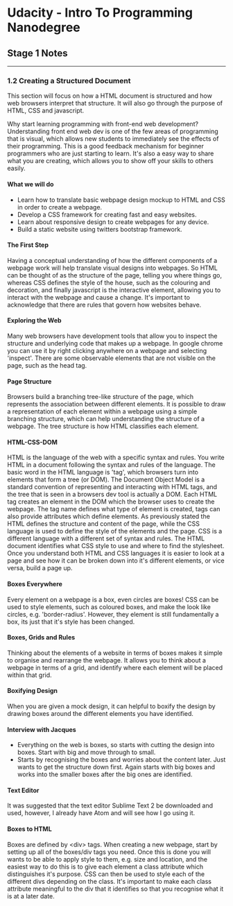 # Udacity - Intro To Programming Nanodegree
## Stage 1 Notes
---
### 1.2 Creating a Structured Document
This section will focus on how a HTML document is structured and how web
browsers interpret that structure. It will also go through the purpose of HTML,
CSS and javascript.

Why start learning programming with front-end web development? Understanding
front end web dev is one of the few areas of programming that is visual, which
allows new students to immediately see the effects of their programming. This is
a good feedback mechanism for beginner programmers who are just starting to learn.
It's also a easy way to share what you are creating, which allows you to show
off your skills to others easily.

#### What we will do
* Learn how to translate basic webpage design mockup to HTML and CSS in order
to create a webpage.
* Develop a CSS framework for creating fast and easy websites.
* Learn about responsive design to create webpages for any device.
* Build a static website using twitters bootstrap framework.

#### The First Step
Having a conceptual understanding of how the different components of a webpage
work will help translate visual designs into webpages. So HTML can be thought
of as the structure of the page, telling you where things go, whereas CSS defines
the style of the house, such as the colouring and decoration, and finally
javascript is the interactive element, allowing you to interact with the webpage
and cause a change. It's important to acknowledge that there are rules that
govern how websites behave.

#### Exploring the Web
Many web browsers have development tools that allow you to inspect the structure
and underlying code that makes up a webpage. In google chrome you can use it
by right clicking anywhere on a webpage and selecting 'inspect'. There are some
observable elements that are not visible on the page, such as the head tag.

#### Page Structure
Browsers build a branching tree-like structure of the page, which represents the
association between different elements. It is possible to draw a representation
of each element within a webpage using a simple branching structure, which can help
understanding the structure of a webpage. The tree structure is how HTML classifies
each element.

#### HTML-CSS-DOM
HTML is the language of the web with a specific syntax and rules. You write HTML
in a document following the syntax and rules of the language. The basic word in
the HTML language is 'tag', which browsers turn into elements that form a tree
(or DOM). The Document Object Model is a standard convention of representing and
interacting with HTML tags, and the tree that is seen in a browsers dev tool is
actually a DOM. Each HTML tag creates an element in the DOM which the browser
uses to create the webpage. The tag name defines what type of element is created,
tags can also provide attributes which define elements. As previously stated the
HTML defines the structure and content of the page, while the CSS language is
used to define the style of the elements and the page. CSS is a different language
with a different set of syntax and rules. The HTML document identifies what CSS
style to use and where to find the stylesheet. Once you understand both HTML and
CSS languages it is easier to look at a page and see how it can be broken down
into it's different elements, or vice versa, build a page up.

#### Boxes Everywhere
Every element on a webpage is a box, even circles are boxes! CSS can be used
to style elements, such as coloured boxes, and make the look like circles, e.g.
'border-radius'. However, they element is still fundamentally a box, its just
that it's style has been changed.

#### Boxes, Grids and Rules
Thinking about the elements of a website in terms of boxes makes it simple to
organise and rearrange the webpage. It allows you to think about a webpage in
terms of a grid, and identify where each element will be placed within that grid.

#### Boxifying Design
When you are given a mock design, it can helpful to boxify the design by drawing
boxes around the different elements you have identified.

#### Interview with Jacques
* Everything on the web is boxes, so starts with cutting the design into boxes.
Start with big and move through to small.
* Starts by recognising the boxes and worries about the content later. Just wants
to get the structure down first. Again starts with big boxes and works into the
smaller boxes after the big ones are identified.

#### Text Editor
It was suggested that the text editor Sublime Text 2 be downloaded and used,
however, I already have Atom and will see how I go using it.

#### Boxes to HTML
Boxes are defined by &lt;div&gt; tags. When creating a new webpage, start by
setting up all of the boxes/div tags you need. Once this is done you will wants
to be able to apply style to them, e.g. size and location, and the easiest way
to do this is to give each element a class attribute which distinguishes it's
purpose. CSS can then be used to style each of the different divs depending on
the class. It's important to make each class attribute meaningful to the div that
it identifies so that you recognise what it is at a later date.
